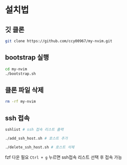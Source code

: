 # 설치법

## 깃 클론
```bash
git clone https://github.com/ccy00967/my-nvim.git
```

## bootstrap 실행
```bash
cd my-nvim
./bootstrap.sh
```

## 클론 파일 삭제
```bash
rm -rf my-nvim
```

## ssh 접속
```bash
sshlist # ssh 접속 리스트 출력
```

```bash
./add_ssh_host.sh # 호스트 추가
```

```bash
./delete_ssh_host.sh # 호스트 삭제
```

fzf 다운 필요
`Ctrl + g` 누르면 ssh접속 리스트 선택 후 접속 가능

